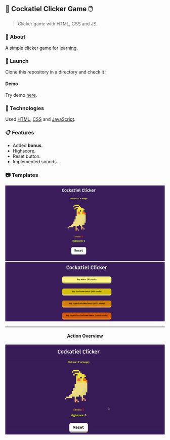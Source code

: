 ## 🦜 Cockatiel Clicker Game 🖱️

> Clicker game with HTML, CSS and JS.

### 📄 About 

A simple clicker game for learning.

### 🚀 Launch

Clone this repository in a directory and check it !

#### Demo

Try demo [here](https://replit.com/@le4nnt0nn/CockatielClickerGame).
 
### 🧪 Technologies

Used [HTML](https://www.w3schools.com/html/"), [CSS]("https://www.w3schools.com/css/") and [JavaScript]("https://www.w3schools.com/js/").

### 📋 Features

* Added **bonus**.
* Highscore.
* Reset button.
* Implemented sounds.

### 📷 Templates
<img src="docs/mainOv.png">

<img src="docs/bonusOv.png">

***

<div style="text-align:center">
    <h4>Action Overview</h4>
    <img src="docs/actionOv.gif">
</div>



